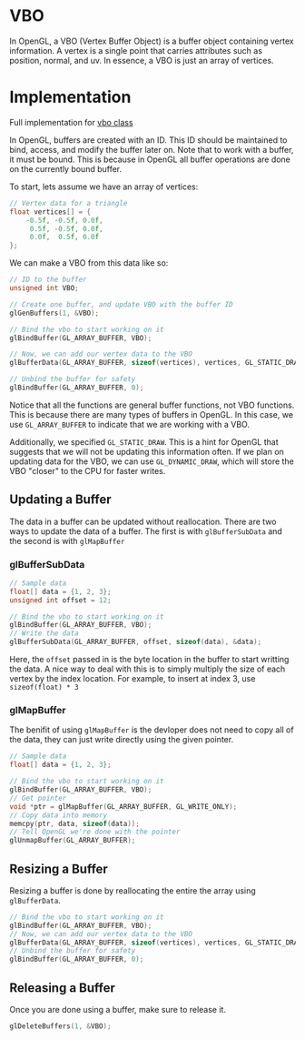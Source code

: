 # VBO

In OpenGL, a VBO (Vertex Buffer Object) is a buffer object containing vertex information. 
A vertex is a single point that carries attributes such as position, normal, and uv. 
In essence, a VBO is just an array of vertices. 


# Implementation

Full implementation for [vbo class](../examples/src/vbo.cpp)

In OpenGL, buffers are created with an ID. 
This ID should be maintained to bind, access, and modify the buffer later on.
Note that to work with a buffer, it must be bound.
This is because in OpenGL all buffer operations are done on the currently bound buffer. 

To start, lets assume we have an array of vertices:
```c++
// Vertex data for a triangle
float vertices[] = {
    -0.5f, -0.5f, 0.0f,
     0.5f, -0.5f, 0.0f,
     0.0f,  0.5f, 0.0f
};  
``` 

We can make a VBO from this data like so:
```c++
// ID to the buffer
unsigned int VBO;

// Create one buffer, and update VBO with the buffer ID
glGenBuffers(1, &VBO);

// Bind the vbo to start working on it
glBindBuffer(GL_ARRAY_BUFFER, VBO);

// Now, we can add our vertex data to the VBO
glBufferData(GL_ARRAY_BUFFER, sizeof(vertices), vertices, GL_STATIC_DRAW);

// Unbind the buffer for safety
glBindBuffer(GL_ARRAY_BUFFER, 0);
```

Notice that all the functions are general buffer functions, not VBO functions. This is because there are many types of buffers in OpenGL. In this case, we use `GL_ARRAY_BUFFER` to indicate that we are working with a VBO. 

Additionally, we specified `GL_STATIC_DRAW`. This is a hint for OpenGL that suggests that we will not be updating this information often. If we plan on updating data for the VBO, we can use `GL_DYNAMIC_DRAW`, which will store the VBO "closer" to the CPU for faster writes. 

## Updating a Buffer

The data in a buffer can be updated without reallocation.
There are two ways to update the data of a buffer. The first is with `glBufferSubData` and the second is with `glMapBuffer`

### glBufferSubData
```c++
// Sample data
float[] data = {1, 2, 3}; 
unsigned int offset = 12;

// Bind the vbo to start working on it
glBindBuffer(GL_ARRAY_BUFFER, VBO);
// Write the data 
glBufferSubData(GL_ARRAY_BUFFER, offset, sizeof(data), &data);
```

Here, the `offset` passed in is the byte location in the buffer to start writting the data. 
A nice way to deal with this is to simply multiply the size of each vertex by the index location.
For example, to insert at index 3, use `sizeof(float) * 3`

### glMapBuffer

The benifit of using `glMapBuffer` is the devloper does not need to copy all of the data, they can just write directly using the given pointer.

```c++
// Sample data
float[] data = {1, 2, 3}; 

// Bind the vbo to start working on it
glBindBuffer(GL_ARRAY_BUFFER, VBO);
// Get pointer
void *ptr = glMapBuffer(GL_ARRAY_BUFFER, GL_WRITE_ONLY);
// Copy data into memory
memcpy(ptr, data, sizeof(data));
// Tell OpenGL we're done with the pointer
glUnmapBuffer(GL_ARRAY_BUFFER);
```

## Resizing a Buffer

Resizing a buffer is done by reallocating the entire the array using `glBufferData`.

```c++
// Bind the vbo to start working on it
glBindBuffer(GL_ARRAY_BUFFER, VBO);
// Now, we can add our vertex data to the VBO
glBufferData(GL_ARRAY_BUFFER, sizeof(vertices), vertices, GL_STATIC_DRAW);
// Unbind the buffer for safety
glBindBuffer(GL_ARRAY_BUFFER, 0);
```

## Releasing a Buffer

Once you are done using a buffer, make sure to release it.

```c++
glDeleteBuffers(1, &VBO);
```